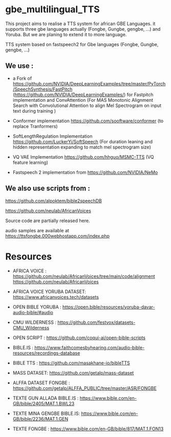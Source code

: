# gbe_multilingual_TTS

This project aims to realise a TTS system for african GBE Languages. it supports three gbe languages actually (Fongbe, Gungbe, gengbe, ...) 
and Yoruba. But we are planing to extend it to more language.

TTS system based on fastspeech2 for Gbe languages (Fongbe, Gungbe, gengbe, ...) 

## We use :

- a Fork of https://github.com/NVIDIA/DeepLearningExamples/tree/master/PyTorch/SpeechSynthesis/FastPitch 
(https://github.com/NVIDIA/DeepLearningExamples/)  for Fastpitch implementation  and ConvAttention (For MAS Monotonic Alignment Search with 
 Convolutional Attention to align Mel Spectrogram on input text during training )

- Conformer implementation https://github.com/sooftware/conformer (to replace Tranformers)

- SoftLengthRegulation Implementation https://github.com/LuckerYi/SoftSpeech (For duration leaning and hidden representation expanding to match mel spectrogram size)

- VQ VAE Implementation https://github.com/hhguo/MSMC-TTS (VQ feature learning)

- Fastspeech 2  implementation from  https://github.com/NVIDIA/NeMo 


## We also use scripts from :

https://github.com/alpoktem/bible2speechDB

https://github.com/neulab/AfricanVoices


Source code are partially released here.

audio samples are available at https://ttsfongbe.000webhostapp.com/index.php

# Resources

* AFRICA VOICE : https://github.com/neulab/AfricanVoices/tree/main/code/alignment
               https://github.com/neulab/AfricanVoices


* AFRICA VOICE YORUBA DATASET: https://www.africanvoices.tech/datasets


* OPEN BIBLE YORUBA : https://open.bible/resources/yoruba-davar-audio-bible/#audio


* CMU WILDERNESS : https://github.com/festvox/datasets-CMU_Wilderness


* OPEN SCRIPT : https://github.com/coqui-ai/open-bible-scripts


* BIBLE.IS : https://www.faithcomesbyhearing.com/audio-bible-resources/recordings-database


* BIBLE TTS : https://github.com/masakhane-io/bibleTTS


* MASS DATASET: https://github.com/getalp/mass-dataset


* ALFFA DATASET FONGBE : https://github.com/getalp/ALFFA_PUBLIC/tree/master/ASR/FONGBE

* TEXTE GUN ALLADA BIBLE.IS : https://www.bible.com/en-GB/bible/2405/MAT.1.BWL23

* TEXTE MINA GENGBE BIBLE.IS: https://www.bible.com/en-GB/bible/2236/MAT.1.GEN

* TEXTE FONGBE : https://www.bible.com/en-GB/bible/817/MAT.1.FON13
